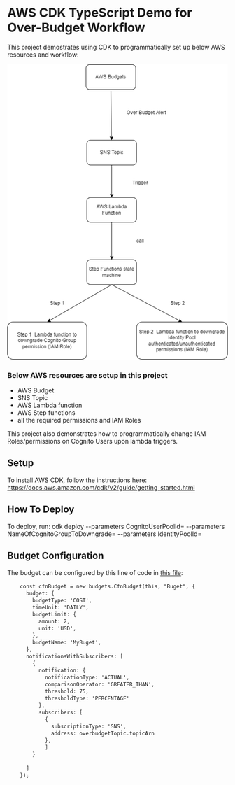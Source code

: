 # AWS CDK TypeScript Demo for Over-Budget Workflow
This project demostrates using CDK to programmatically set up below AWS resources and workflow:

![Workflow](./readme/workflow.drawio.png)

### Below AWS resources are setup in this project

* AWS Budget
* SNS Topic
* AWS Lambda function
* AWS Step functions
* all the required permissions and IAM Roles

This project also demonstrates how to programmatically change IAM Roles/permissions on Cognito Users upon lambda triggers.

## Setup 
To install AWS CDK, follow the instructions here: https://docs.aws.amazon.com/cdk/v2/guide/getting_started.html

## How To Deploy
To deploy, run:
   cdk deploy --parameters CognitoUserPoolId=<congito pool id> --parameters NameOfCognitoGroupToDowngrade=<cognito group you want downgraded> --parameters IdentityPoolId=<identity pool id>

## Budget Configuration
The budget can be configured by this line of code in [this file](./lib/aws_cdk_budget_watcher_handler-stack.ts):

```
    const cfnBudget = new budgets.CfnBudget(this, "Buget", {
      budget: {
        budgetType: 'COST',
        timeUnit: 'DAILY',
        budgetLimit: {
          amount: 2,
          unit: 'USD',
        },
        budgetName: 'MyBuget',
      },
      notificationsWithSubscribers: [
        {
          notification: {
            notificationType: 'ACTUAL',
            comparisonOperator: 'GREATER_THAN',
            threshold: 75, 
            thresholdType: 'PERCENTAGE'
          },
          subscribers: [
            {
              subscriptionType: 'SNS',
              address: overbudgetTopic.topicArn
            },
            ]
        }

      ]
    });
```
